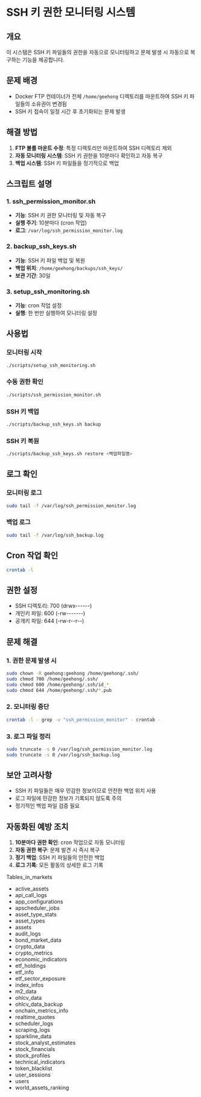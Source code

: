 # SSH 키 권한 모니터링 시스템

## 개요
이 시스템은 SSH 키 파일들의 권한을 자동으로 모니터링하고 문제 발생 시 자동으로 복구하는 기능을 제공합니다.

## 문제 배경
- Docker FTP 컨테이너가 전체 `/home/geehong` 디렉토리를 마운트하여 SSH 키 파일들의 소유권이 변경됨
- SSH 키 접속이 일정 시간 후 초기화되는 문제 발생

## 해결 방법
1. **FTP 볼륨 마운트 수정**: 특정 디렉토리만 마운트하여 SSH 디렉토리 제외
2. **자동 모니터링 시스템**: SSH 키 권한을 10분마다 확인하고 자동 복구
3. **백업 시스템**: SSH 키 파일들을 정기적으로 백업

## 스크립트 설명

### 1. ssh_permission_monitor.sh
- **기능**: SSH 키 권한 모니터링 및 자동 복구
- **실행 주기**: 10분마다 (cron 작업)
- **로그**: `/var/log/ssh_permission_monitor.log`

### 2. backup_ssh_keys.sh
- **기능**: SSH 키 파일 백업 및 복원
- **백업 위치**: `/home/geehong/backups/ssh_keys/`
- **보관 기간**: 30일

### 3. setup_ssh_monitoring.sh
- **기능**: cron 작업 설정
- **실행**: 한 번만 실행하여 모니터링 설정

## 사용법

### 모니터링 시작
```bash
./scripts/setup_ssh_monitoring.sh
```

### 수동 권한 확인
```bash
./scripts/ssh_permission_monitor.sh
```

### SSH 키 백업
```bash
./scripts/backup_ssh_keys.sh backup
```

### SSH 키 복원
```bash
./scripts/backup_ssh_keys.sh restore <백업파일명>
```

## 로그 확인

### 모니터링 로그
```bash
sudo tail -f /var/log/ssh_permission_monitor.log
```

### 백업 로그
```bash
sudo tail -f /var/log/ssh_backup.log
```

## Cron 작업 확인
```bash
crontab -l
```

## 권한 설정
- SSH 디렉토리: 700 (drwx------)
- 개인키 파일: 600 (-rw-------)
- 공개키 파일: 644 (-rw-r--r--)

## 문제 해결

### 1. 권한 문제 발생 시
```bash
sudo chown -R geehong:geehong /home/geehong/.ssh/
sudo chmod 700 /home/geehong/.ssh/
sudo chmod 600 /home/geehong/.ssh/id_*
sudo chmod 644 /home/geehong/.ssh/*.pub
```

### 2. 모니터링 중단
```bash
crontab -l - grep -v "ssh_permission_monitor" - crontab -
```

### 3. 로그 파일 정리
```bash
sudo truncate -s 0 /var/log/ssh_permission_monitor.log
sudo truncate -s 0 /var/log/ssh_backup.log
```

## 보안 고려사항
- SSH 키 파일들은 매우 민감한 정보이므로 안전한 백업 위치 사용
- 로그 파일에 민감한 정보가 기록되지 않도록 주의
- 정기적인 백업 파일 검증 필요

## 자동화된 예방 조치
1. **10분마다 권한 확인**: cron 작업으로 자동 모니터링
2. **자동 권한 복구**: 문제 발견 시 즉시 복구
3. **정기 백업**: SSH 키 파일들의 안전한 백업
4. **로그 기록**: 모든 활동의 상세한 로그 기록 

Tables_in_markets 

- active_assets           
- api_call_logs           
- app_configurations      
- apscheduler_jobs        
- asset_type_stats        
- asset_types             
- assets                  
- audit_logs              
- bond_market_data        
- crypto_data             
- crypto_metrics          
- economic_indicators     
- etf_holdings            
- etf_info                
- etf_sector_exposure     
- index_infos             
- m2_data                 
- ohlcv_data              
- ohlcv_data_backup       
- onchain_metrics_info    
- realtime_quotes         
- scheduler_logs          
- scraping_logs           
- sparkline_data          
- stock_analyst_estimates 
- stock_financials        
- stock_profiles          
- technical_indicators    
- token_blacklist         
- user_sessions           
- users                   
- world_assets_ranking    
